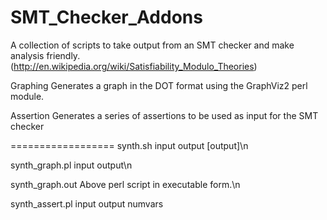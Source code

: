 SMT_Checker_Addons
==================

A collection of scripts to take output from an SMT checker and make analysis friendly.
(http://en.wikipedia.org/wiki/Satisfiability_Modulo_Theories)

Graphing
  Generates a graph in the DOT format using the GraphViz2 perl module.

Assertion
  Generates a series of assertions to be used as input for the SMT checker


==================
synth.sh input output [output]\n
  

synth_graph.pl input output\n


synth_graph.out
  Above perl script in executable form.\n


synth_assert.pl input output numvars






